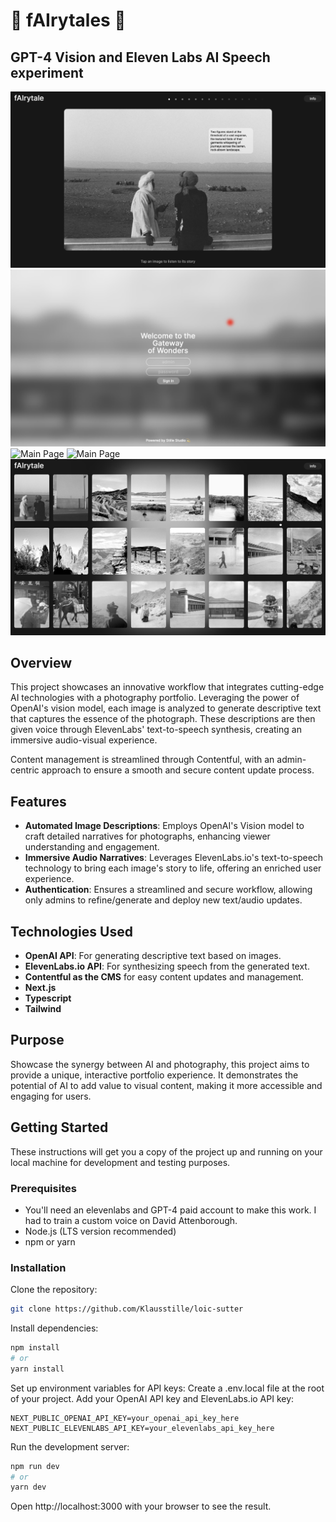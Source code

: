 # 👾 fAIrytales 👾

## GPT-4 Vision and Eleven Labs AI Speech experiment

![Main Page](public/page-1.png)
![Main Page](public/page-2.png)
![Main Page](public/page-3.png)
![Main Page](public/page-4.png)
![Main Page](public/page-5.png)

## Overview

This project showcases an innovative workflow that integrates cutting-edge AI technologies with a photography portfolio. Leveraging the power of OpenAI's vision model, each image is analyzed to generate descriptive text that captures the essence of the photograph. These descriptions are then given voice through ElevenLabs' text-to-speech synthesis, creating an immersive audio-visual experience.

Content management is streamlined through Contentful, with an admin-centric approach to ensure a smooth and secure content update process.

## Features

-   **Automated Image Descriptions**: Employs OpenAI's Vision model to craft detailed narratives for photographs, enhancing viewer understanding and engagement.
-   **Immersive Audio Narratives**: Leverages ElevenLabs.io's text-to-speech technology to bring each image's story to life, offering an enriched user experience.
-   **Authentication**: Ensures a streamlined and secure workflow, allowing only admins to refine/generate and deploy new text/audio updates.

## Technologies Used

-   **OpenAI API**: For generating descriptive text based on images.
-   **ElevenLabs.io API**: For synthesizing speech from the generated text.
-   **Contentful as the CMS** for easy content updates and management.
-   **Next.js**
-   **Typescript**
-   **Tailwind**

## Purpose

Showcase the synergy between AI and photography, this project aims to provide a unique, interactive portfolio experience. It demonstrates the potential of AI to add value to visual content, making it more accessible and engaging for users.

## Getting Started

These instructions will get you a copy of the project up and running on your local machine for development and testing purposes.

### Prerequisites

-   You'll need an elevenlabs and GPT-4 paid account to make this work. I had to train a custom voice on David Attenborough.
-   Node.js (LTS version recommended)
-   npm or yarn

### Installation

Clone the repository:

```bash
git clone https://github.com/Klausstille/loic-sutter
```

Install dependencies:

```bash
npm install
# or
yarn install
```

Set up environment variables for API keys:
Create a .env.local file at the root of your project.
Add your OpenAI API key and ElevenLabs.io API key:

```env
NEXT_PUBLIC_OPENAI_API_KEY=your_openai_api_key_here
NEXT_PUBLIC_ELEVENLABS_API_KEY=your_elevenlabs_api_key_here
```

Run the development server:

```bash
npm run dev
# or
yarn dev
```

Open http://localhost:3000 with your browser to see the result.
